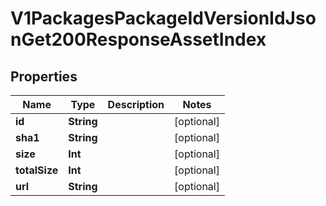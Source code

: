 

# V1PackagesPackageIdVersionIdJsonGet200ResponseAssetIndex


## Properties

Name | Type | Description | Notes
------------ | ------------- | ------------- | -------------
**id** | **String** |  |  [optional]
**sha1** | **String** |  |  [optional]
**size** | **Int** |  |  [optional]
**totalSize** | **Int** |  |  [optional]
**url** | **String** |  |  [optional]



